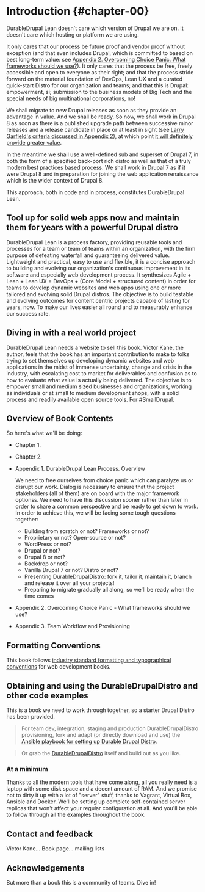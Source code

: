 # Introduction {#chapter-00}

DurableDrupal Lean doesn't care which version of Drupal we are on. It doesn't care which hosting or platform we are using.

It only cares that our process be future proof and vendor proof without exception (and that even includes Drupal, which is committed to based on best long-term value: see [Appendix 2. Overcoming Choice Panic. What frameworks should we use?](#appendix-02)). It only cares that the process be free, freely accessible and open to everyone as their right; and that the process stride forward on the material foundation of DevOps, Lean UX and a curated quick-start Distro for our organization and teams; and that this is Drupal: empowerment, sí; submission to the business models of Big Tech and the special needs of big multinational corporations, no!

We shall migrate to new Drupal releases as soon as they provide an advantage in value. And we shall be ready. So now, we shall work in Drupal 8 as soon as there is a published upgrade path between successive minor releases and a release candidate in place or at least in sight (see [Larry Garfield's criteria discussed in Appendix 2](#appendix-02-when-d8-prod)), at which point [it will definitely provide greater value](#appendix-02-d8-benefits). 

In the meantime we shall use a well-defined sub and superset of Drupal 7, in both the form of a specified back-port rich distro as well as that of a truly modern best practices based process. We shall work in Drupal 7 as if it were Drupal 8 and in preparation for joining the web application renaissance which is the wider context of Drupal 8.

This approach, both in code and in process, constitutes DurableDrupal Lean.

## Tool up for solid web apps now and maintain them for years with a powerful Drupal distro

DurableDrupal Lean is a process factory, providing reusable tools and processes for a team or team of teams within an organization, with the firm purpose of defeating waterfall and guaranteeing delivered value. Lightweight and practical, easy to use and flexible, it is a concise approach to building and evolving our organization's continuous improvement in its software and especially web development process. It synthesizes Agile + Lean + Lean UX + DevOps + (Core Model + structured content) in order for teams to develop dynamic websites and web apps using one or more tailored and evolving solid Drupal distros. The objective is to build testable and evolving outcomes for content centric projects capable of lasting for years, now. To make our lives easier all round and to measurably enhance our success rate.

## Diving in with a real world project

DurableDrupal Lean needs a website to sell this book. Victor Kane, the author, feels that the book has an important contribution to make to folks trying to set themselves up developing dynamic websites and web applications in the midst of immense uncertainty, change and crisis in the industry, with escalating cost to market for deliverables and confusion as to how to evaluate what value is actually being delivered. The objective is to empower small and medium sized businesses and organizations, working as individuals or at small to medium development shops, with a solid process and readily available open source tools. For #SmallDrupal.

## Overview of Book Contents

So here's what we'll be doing:

* Chapter 1. 

* Chapter 2.

* Appendix 1. DurableDrupal Lean Process. Overview
  
    We need to free ourselves from choice panic which can paralyze us or disrupt our work. Dialog is necessary to ensure that the project stakeholders (all of them) are on board with the major framework optionss. We need to have this discussion sooner rather than later in order to share a common perspective and be ready to get down to work. In order to achieve this, we will be facing some tough questions together:
    
  * Building from scratch or not? Frameworks or not?
  * Proprietary or not? Open-source or not?
  * WordPress or not?
  * Drupal or not?
  * Drupal 8 or not?
  * Backdrop or not?
  * Vanilla Drupal 7 or not? Distro or not?
  * Presenting DurableDrupalDistro: fork it, tailor it, maintain it, branch and release it over all your projects!
  * Preparing to migrate gradually all along, so we'll be ready when the time comes
 
 * Appendix 2. Overcoming Choice Panic - What frameworks should we use?
 
 * Appendix 3. Team Workflow and Provisioning

## Formatting Conventions

This book follows [industry standard formatting and typographical conventions](https://leanpub.com/help/manual) for web development books. 

## Obtaining and using the DurableDrupalDistro and other code examples

This is a book we need to work through together, so a starter Drupal Distro has been provided. 

> For team dev, integration, staging and production DurableDrupalDistro provisioning, fork and adapt (or directly download and use) the [Ansible playbook for setting up Durable Drupal Distro](https://github.com/victorkane/ansible-vagrant-durable-drupal-distro).

> Or grab the [DurableDrupalDistro](https://github.com/victorkane/durable-drupal-distro) itself and build out as you like.

### At a minimum

Thanks to all the modern tools that have come along, all you really need is a laptop with some disk space and a decent amount of RAM. And we promise not to dirty it up with a lot of "server" stuff, thanks to Vagrant, Virtual Box, Ansible and Docker. We'll be setting up complete self-contained server replicas that won't affect your regular configuration at all. And you'll be able to follow through all the examples throughout the book.

## Contact and feedback
Victor Kane…
Book page...
mailing lists

## Acknowledgements

But more than a book this is a community of teams. Dive in!
